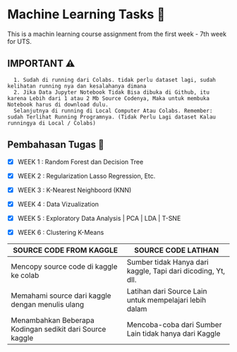 # Machine Learning Tasks 🚀

This is a machin learning course assignment from the first week - 7th week for UTS.

## IMPORTANT ⚠️

      1. Sudah di running dari Colabs. tidak perlu dataset lagi, sudah kelihatan running nya dan kesalahanya dimana 
      2. Jika Data Jupyter Notebook Tidak Bisa dibuka di Github, itu karena Lebih dari 1 atau 2 Mb Source Codenya, Maka untuk membuka Notebook harus di download dulu.
      Selanjutnya di running di Local Computer Atau Colabs. Remember: sudah Terlihat Running Programnya. (Tidak Perlu Lagi dataset Kalau runningya di Local / Colabs)


## Pembahasan Tugas 🚀 

- [x] WEEK 1 : Random Forest dan Decision Tree
- [x] WEEK 2 : Regularization Lasso Regression, Etc.
- [x] WEEK 3 : K-Nearest Neighboord (KNN)
- [x] WEEK 4 : Data Vizualization
- [x] WEEK 5 : Exploratory Data Analysis | PCA | LDA | T-SNE
- [x] WEEK 6 : Clustering K-Means


| SOURCE CODE FROM KAGGLE                                   | SOURCE CODE LATIHAN                                             |
| --------------------------------------------------------- | --------------------------------------------------------------- |
| Mencopy source code di kaggle ke colab                    | Sumber tidak Hanya dari kaggle, Tapi dari dicoding, Yt, dll.    |
| Memahami source dari kaggle dengan menulis ulang          | Latihan dari Source Lain untuk mempelajari lebih dalam          |
| Menambahkan Beberapa Kodingan sedikit dari Source kaggle  | Mencoba-coba dari Sumber Lain tidak hanya dari Kaggle           |
